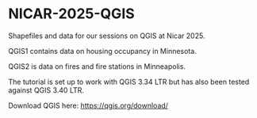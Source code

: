 # NICAR-2025-QGIS
Shapefiles and data for our sessions on QGIS at Nicar 2025.

QGIS1 contains data on housing occupancy in Minnesota.

QGIS2 is data on fires and fire stations in Minneapolis.

The tutorial is set up to work with QGIS 3.34 LTR but has also been tested against QGIS 3.40 LTR.

Download QGIS here: https://qgis.org/download/
